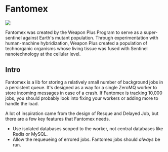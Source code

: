 # Fantomex

![](https://img.skitch.com/20110524-q4xde31yer216586t3ujumy9hy.png)

Fantomex was created by the Weapon Plus Program to serve as a super-sentinel against Earth's mutant population. Through experimentation with human-machine hybridization, Weapon Plus created a population of technorganic organisms whose living tissue was fused with Sentinel nanotechnology at the cellular level.

## Intro

Fantomex is a lib for storing a relatively small number of background jobs in
a persistent queue.  It's designed as a way for a single ZeroMQ worker to store
incoming messages in case of a crash.  If Fantomex is tracking 10,000
jobs, you should probably look into fixing your workers or adding more
to handle the load.

A lot of inspiration came from the design of Resque and Delayed Job, but
there are a few key features that Fantomex needs.

* Use isolated databases scoped to the worker, not central databases
  like Redis or MySQL.
* Allow the requeueing of errored jobs.  Fantomex jobs should *always*
  be run.

